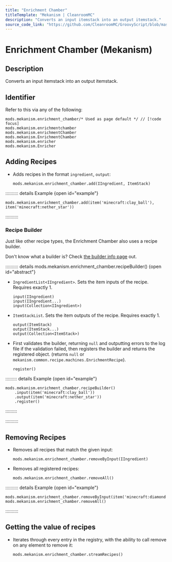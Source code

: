 ```yaml
---
title: "Enrichment Chamber"
titleTemplate: "Mekanism | CleanroomMC"
description: "Converts an input itemstack into an output itemstack."
source_code_link: "https://github.com/CleanroomMC/GroovyScript/blob/master/src/main/java/com/cleanroommc/groovyscript/compat/mods/mekanism/EnrichmentChamber.java"
---
```


# Enrichment Chamber (Mekanism)

## Description

Converts an input itemstack into an output itemstack.

## Identifier

Refer to this via any of the following:

```groovy:no-line-numbers {1}
mods.mekanism.enrichment_chamber/* Used as page default */ // [!code focus]
mods.mekanism.enrichmentchamber
mods.mekanism.enrichmentChamber
mods.mekanism.EnrichmentChamber
mods.mekanism.enricher
mods.mekanism.Enricher
```


## Adding Recipes

- Adds recipes in the format `ingredient`, `output`:

    ```groovy:no-line-numbers
    mods.mekanism.enrichment_chamber.add(IIngredient, ItemStack)
    ```

:::::::::: details Example {open id="example"}
```groovy:no-line-numbers
mods.mekanism.enrichment_chamber.add(item('minecraft:clay_ball'), item('minecraft:nether_star'))
```

::::::::::

### Recipe Builder

Just like other recipe types, the Enrichment Chamber also uses a recipe builder.

Don't know what a builder is? Check [the builder info page](../../getting_started/builder.md) out.

:::::::::: details mods.mekanism.enrichment_chamber.recipeBuilder() {open id="abstract"}
- `IngredientList<IIngredient>`. Sets the item inputs of the recipe. Requires exactly 1.

    ```groovy:no-line-numbers
    input(IIngredient)
    input(IIngredient...)
    input(Collection<IIngredient>)
    ```

- `ItemStackList`. Sets the item outputs of the recipe. Requires exactly 1.

    ```groovy:no-line-numbers
    output(ItemStack)
    output(ItemStack...)
    output(Collection<ItemStack>)
    ```

- First validates the builder, returning `null` and outputting errors to the log file if the validation failed, then registers the builder and returns the registered object. (returns `null` or `mekanism.common.recipe.machines.EnrichmentRecipe`).

    ```groovy:no-line-numbers
    register()
    ```

::::::::: details Example {open id="example"}
```groovy:no-line-numbers
mods.mekanism.enrichment_chamber.recipeBuilder()
    .input(item('minecraft:clay_ball'))
    .output(item('minecraft:nether_star'))
    .register()
```

:::::::::

::::::::::

## Removing Recipes

- Removes all recipes that match the given input:

    ```groovy:no-line-numbers
    mods.mekanism.enrichment_chamber.removeByInput(IIngredient)
    ```

- Removes all registered recipes:

    ```groovy:no-line-numbers
    mods.mekanism.enrichment_chamber.removeAll()
    ```

:::::::::: details Example {open id="example"}
```groovy:no-line-numbers
mods.mekanism.enrichment_chamber.removeByInput(item('minecraft:diamond'))
mods.mekanism.enrichment_chamber.removeAll()
```

::::::::::

## Getting the value of recipes

- Iterates through every entry in the registry, with the ability to call remove on any element to remove it:

    ```groovy:no-line-numbers
    mods.mekanism.enrichment_chamber.streamRecipes()
    ```
